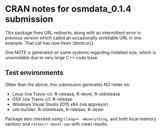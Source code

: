 # CRAN notes for osmdata_0.1.4 submission

This package fixes URL redirects, along with an intermittent error in previous version which called an occasionally unreliable URL in one example. That call has now been \dontrun{}.

One NOTE is generated on some systems regarding installed size, which is unavoidable due to very large C++ code base.

## Test environments

Other than the above, this submission generates NO notes on:
* Linux (via Travis-ci): R-release, R-devel, R-oldrelease
* OSX (via Travis-ci): R-release
* Windows Visual Studio 2015 x64 (via appveyor)
* win-builder: R-oldrelease, R-release, R-devel

Package also checked using `Clang++ -Weverything`, and both local memory sanitzer and `rocker/r-devel-san` with clean results.

